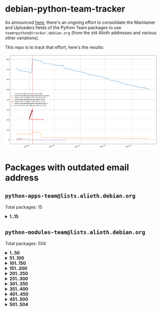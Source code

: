 # debian-python-team-tracker



As announced [here](https://lists.debian.org/debian-python/2021/08/msg00006.html), there's an ongoing effort to consolidate the Maintainer and Uploaders fields of the Python Team packages to use `team+python@tracker.debian.org` (from the old Alioth addresses and various other variations).



This repo is to track that effort, here's the results:



![Python team emails](images/python_team_emails.svg)


# Packages with outdated email address

## `python-apps-team@lists.alioth.debian.org`
Total packages: 15
<details>
<summary><b>1..15</b></summary>


| # | Package | Version |
| --- | --- | --- |
| 1 | [ctop](https://tracker.debian.org/ctop) | 1.0.0-2.1 |
| 2 | [db2twitter](https://tracker.debian.org/db2twitter) | 0.6-1.1 |
| 3 | [dodgy](https://tracker.debian.org/dodgy) | 0.1.9-3 |
| 4 | [etm](https://tracker.debian.org/etm) | 3.2.30-1.1 |
| 5 | [firmware-microbit-micropython](https://tracker.debian.org/firmware-microbit-micropython) | 1.0.1-2 |
| 6 | [freealchemist](https://tracker.debian.org/freealchemist) | 0.5-1.1 |
| 7 | [kanboard-cli](https://tracker.debian.org/kanboard-cli) | 0.0.2-1.1 |
| 8 | [lightyears](https://tracker.debian.org/lightyears) | 1.4-2 |
| 9 | [pipenv](https://tracker.debian.org/pipenv) | 11.9.0-1.1 |
| 10 | [prospector](https://tracker.debian.org/prospector) | 1.1.7-2 |
| 11 | [pybik](https://tracker.debian.org/pybik) | 3.0-3.1 |
| 12 | [retweet](https://tracker.debian.org/retweet) | 0.10-1.1 |
| 13 | [sen](https://tracker.debian.org/sen) | 0.6.1-0.1 |
| 14 | [sinntp](https://tracker.debian.org/sinntp) | 1.6-1.2 |
| 15 | [smem](https://tracker.debian.org/smem) | 1.5-1.1 |
</details>

## `python-modules-team@lists.alioth.debian.org`
Total packages: 504
<details>
<summary><b>1..50</b></summary>


| # | Package | Version |
| --- | --- | --- |
| 1 | [anorack](https://tracker.debian.org/anorack) | 0.2.7-1 |
| 2 | [anosql](https://tracker.debian.org/anosql) | 1.0.1-1 |
| 3 | [asn1crypto](https://tracker.debian.org/asn1crypto) | 1.4.0-1 |
| 4 | [astral](https://tracker.debian.org/astral) | 1.6.1-2 |
| 5 | [authres](https://tracker.debian.org/authres) | 1.2.0-2 |
| 6 | [automat](https://tracker.debian.org/automat) | 20.2.0-1 |
| 7 | [azure-cosmos-table-python](https://tracker.debian.org/azure-cosmos-table-python) | 1.0.5+git20191025-5 |
| 8 | [bdist-nsi](https://tracker.debian.org/bdist-nsi) | 0.1.5-2 |
| 9 | [bernhard](https://tracker.debian.org/bernhard) | 0.2.6-2 |
| 10 | [betamax](https://tracker.debian.org/betamax) | 0.8.1-2 |
| 11 | [bibtexparser](https://tracker.debian.org/bibtexparser) | 1.1.0+ds-3 |
| 12 | [binaryornot](https://tracker.debian.org/binaryornot) | 0.4.4+dfsg-4 |
| 13 | [bitstruct](https://tracker.debian.org/bitstruct) | 8.9.0-1 |
| 14 | [case](https://tracker.debian.org/case) | 1.5.3+dfsg-3 |
| 15 | [cerealizer](https://tracker.debian.org/cerealizer) | 0.8.1-3 |
| 16 | [chardet](https://tracker.debian.org/chardet) | 4.0.0-1 |
| 17 | [chargebee-python](https://tracker.debian.org/chargebee-python) | 1.6.6-1 |
| 18 | [codicefiscale](https://tracker.debian.org/codicefiscale) | 0.9+ds0-2 |
| 19 | [colorclass](https://tracker.debian.org/colorclass) | 2.2.0-2.2 |
| 20 | [colorspacious](https://tracker.debian.org/colorspacious) | 1.1.2-2 |
| 21 | [commonmark](https://tracker.debian.org/commonmark) | 0.9.1-3 |
| 22 | [constantly](https://tracker.debian.org/constantly) | 15.1.0-2 |
| 23 | [contextlib2](https://tracker.debian.org/contextlib2) | 0.6.0.post1-1 |
| 24 | [cookiecutter](https://tracker.debian.org/cookiecutter) | 1.7.3-1 |
| 25 | [coreapi](https://tracker.debian.org/coreapi) | 2.3.3-4 |
| 26 | [coreschema](https://tracker.debian.org/coreschema) | 0.0.4-3 |
| 27 | [cov-core](https://tracker.debian.org/cov-core) | 1.15.0-3 |
| 28 | [cppy](https://tracker.debian.org/cppy) | 1.1.0-2 |
| 29 | [cram](https://tracker.debian.org/cram) | 0.7-4 |
| 30 | [cssutils](https://tracker.debian.org/cssutils) | 1.0.2-3 |
| 31 | [d2to1](https://tracker.debian.org/d2to1) | 0.2.12-2 |
| 32 | [deap](https://tracker.debian.org/deap) | 1.3.1-2 |
| 33 | [debiancontributors](https://tracker.debian.org/debiancontributors) | 0.7.8-2 |
| 34 | [devpi-common](https://tracker.debian.org/devpi-common) | 3.2.2-1.1 |
| 35 | [django-ajax-selects](https://tracker.debian.org/django-ajax-selects) | 1.7.0-3 |
| 36 | [django-bitfield](https://tracker.debian.org/django-bitfield) | 1.9.6-2 |
| 37 | [django-dirtyfields](https://tracker.debian.org/django-dirtyfields) | 1.3.1-2 |
| 38 | [django-environ](https://tracker.debian.org/django-environ) | 0.4.4-2 |
| 39 | [django-filter](https://tracker.debian.org/django-filter) | 2.4.0-1 |
| 40 | [django-hvad](https://tracker.debian.org/django-hvad) | 1.8.0-1.1 |
| 41 | [django-js-reverse](https://tracker.debian.org/django-js-reverse) | 0.7.3-1.1 |
| 42 | [django-macaddress](https://tracker.debian.org/django-macaddress) | 1.5.0-2 |
| 43 | [django-memoize](https://tracker.debian.org/django-memoize) | 2.2.0+dfsg-1 |
| 44 | [django-nose](https://tracker.debian.org/django-nose) | 1.4.6-2.1 |
| 45 | [django-notification](https://tracker.debian.org/django-notification) | 1.2.0-3 |
| 46 | [django-pagination](https://tracker.debian.org/django-pagination) | 1.0.7-4 |
| 47 | [django-paintstore](https://tracker.debian.org/django-paintstore) | 0.2-4 |
| 48 | [django-picklefield](https://tracker.debian.org/django-picklefield) | 3.0.1-1 |
| 49 | [django-pipeline](https://tracker.debian.org/django-pipeline) | 1.6.14-3 |
| 50 | [django-recurrence](https://tracker.debian.org/django-recurrence) | 1.10.3-1 |
</details>
<details>
<summary><b>51..100</b></summary>

| # | Package | Version |
| --- | --- | --- |
| 51 | [django-simple-redis-admin](https://tracker.debian.org/django-simple-redis-admin) | 1.4.0-2 |
| 52 | [django-stronghold](https://tracker.debian.org/django-stronghold) | 0.3.0+debian-2 |
| 53 | [django-webpack-loader](https://tracker.debian.org/django-webpack-loader) | 0.6.0-2 |
| 54 | [django-wkhtmltopdf](https://tracker.debian.org/django-wkhtmltopdf) | 3.3.0-1 |
| 55 | [django-xmlrpc](https://tracker.debian.org/django-xmlrpc) | 0.1.8-2 |
| 56 | [djangorestframework-api-key](https://tracker.debian.org/djangorestframework-api-key) | 2.0.0-2 |
| 57 | [dkimpy](https://tracker.debian.org/dkimpy) | 1.0.5-1 |
| 58 | [dnsdiag](https://tracker.debian.org/dnsdiag) | 2.0.2-1 |
| 59 | [dockerpty](https://tracker.debian.org/dockerpty) | 0.4.1-2 |
| 60 | [dominate](https://tracker.debian.org/dominate) | 2.3.1-2 |
| 61 | [drf-generators](https://tracker.debian.org/drf-generators) | 0.5.0-1 |
| 62 | [elasticsearch-curator](https://tracker.debian.org/elasticsearch-curator) | 5.8.1-1 |
| 63 | [enum34](https://tracker.debian.org/enum34) | 1.1.6-4 |
| 64 | [enzyme](https://tracker.debian.org/enzyme) | 0.4.1-2 |
| 65 | [exam](https://tracker.debian.org/exam) | 0.10.5-3 |
| 66 | [factory-boy](https://tracker.debian.org/factory-boy) | 2.11.1-3 |
| 67 | [faker](https://tracker.debian.org/faker) | 0.9.3-0.1 |
| 68 | [fakesleep](https://tracker.debian.org/fakesleep) | 0.1-2 |
| 69 | [fastchunking](https://tracker.debian.org/fastchunking) | 0.0.3-2 |
| 70 | [feedgenerator](https://tracker.debian.org/feedgenerator) | 1.9-2 |
| 71 | [flake8-polyfill](https://tracker.debian.org/flake8-polyfill) | 1.0.2-2 |
| 72 | [flask-api](https://tracker.debian.org/flask-api) | 1.1+dfsg-1.1 |
| 73 | [flask-babelex](https://tracker.debian.org/flask-babelex) | 0.9.4-1 |
| 74 | [flask-bcrypt](https://tracker.debian.org/flask-bcrypt) | 0.7.1-2 |
| 75 | [flask-compress](https://tracker.debian.org/flask-compress) | 1.4.0-3 |
| 76 | [flask-gravatar](https://tracker.debian.org/flask-gravatar) | 0.4.2-2 |
| 77 | [flask-htmlmin](https://tracker.debian.org/flask-htmlmin) | 1.3.2-2 |
| 78 | [flask-ldapconn](https://tracker.debian.org/flask-ldapconn) | 0.7.2-1.1 |
| 79 | [flask-limiter](https://tracker.debian.org/flask-limiter) | 1.0.1-2 |
| 80 | [flask-mail](https://tracker.debian.org/flask-mail) | 0.9.1+dfsg1-1.1 |
| 81 | [flask-mongoengine](https://tracker.debian.org/flask-mongoengine) | 0.9.3-4 |
| 82 | [flask-multistatic](https://tracker.debian.org/flask-multistatic) | 1.0-2 |
| 83 | [flask-script](https://tracker.debian.org/flask-script) | 2.0.6-2 |
| 84 | [flask-silk](https://tracker.debian.org/flask-silk) | 0.2-18 |
| 85 | [flask-wtf](https://tracker.debian.org/flask-wtf) | 0.14.3-1 |
| 86 | [flufl.bounce](https://tracker.debian.org/flufl.bounce) | 3.0.1-1 |
| 87 | [flufl.enum](https://tracker.debian.org/flufl.enum) | 4.1.1-3 |
| 88 | [flufl.i18n](https://tracker.debian.org/flufl.i18n) | 3.0.1-1 |
| 89 | [flufl.lock](https://tracker.debian.org/flufl.lock) | 5.0.1-1 |
| 90 | [flufl.password](https://tracker.debian.org/flufl.password) | 1.3-3 |
| 91 | [flufl.testing](https://tracker.debian.org/flufl.testing) | 0.7-2 |
| 92 | [gerritlib](https://tracker.debian.org/gerritlib) | 0.8.0-2 |
| 93 | [gmplot](https://tracker.debian.org/gmplot) | 1.2.0-2 |
| 94 | [gtextfsm](https://tracker.debian.org/gtextfsm) | 1.1.0-2 |
| 95 | [gtts](https://tracker.debian.org/gtts) | 2.0.3-1 |
| 96 | [gtts-token](https://tracker.debian.org/gtts-token) | 1.1.3-1 |
| 97 | [guzzle-sphinx-theme](https://tracker.debian.org/guzzle-sphinx-theme) | 0.7.11-5 |
| 98 | [hachoir](https://tracker.debian.org/hachoir) | 3.1.0+dfsg-3 |
| 99 | [haproxy-log-analysis](https://tracker.debian.org/haproxy-log-analysis) | 2.0~b0-2 |
| 100 | [heapdict](https://tracker.debian.org/heapdict) | 1.0.1-1 |
</details>
<details>
<summary><b>101..150</b></summary>

| # | Package | Version |
| --- | --- | --- |
| 101 | [hiro](https://tracker.debian.org/hiro) | 0.5-2 |
| 102 | [hypothesis-auto](https://tracker.debian.org/hypothesis-auto) | 1.1.4-2 |
| 103 | [importmagic](https://tracker.debian.org/importmagic) | 0.1.7-2 |
| 104 | [inflection](https://tracker.debian.org/inflection) | 0.3.1-2 |
| 105 | [json-tricks](https://tracker.debian.org/json-tricks) | 3.11.0-2 |
| 106 | [jsonhyperschema-codec](https://tracker.debian.org/jsonhyperschema-codec) | 1.0.3-2 |
| 107 | [junos-eznc](https://tracker.debian.org/junos-eznc) | 2.1.7-3 |
| 108 | [jupyter-sphinx-theme](https://tracker.debian.org/jupyter-sphinx-theme) | 0.0.6+ds1-10 |
| 109 | [kitchen](https://tracker.debian.org/kitchen) | 1.2.6-2 |
| 110 | [kivy](https://tracker.debian.org/kivy) | 1.11.0-2 |
| 111 | [lazr.delegates](https://tracker.debian.org/lazr.delegates) | 2.0.3-2 |
| 112 | [lazr.smtptest](https://tracker.debian.org/lazr.smtptest) | 2.0.3-2 |
| 113 | [lexicon](https://tracker.debian.org/lexicon) | 3.3.17-1 |
| 114 | [libthumbor](https://tracker.debian.org/libthumbor) | 1.3.3-2 |
| 115 | [logilab-constraint](https://tracker.debian.org/logilab-constraint) | 0.6.0-2 |
| 116 | [mako](https://tracker.debian.org/mako) | 1.1.3+ds1-2 |
| 117 | [manuel](https://tracker.debian.org/manuel) | 1.10.1-2 |
| 118 | [mercurial-extension-utils](https://tracker.debian.org/mercurial-extension-utils) | 1.5.1-3 |
| 119 | [mercurial-keyring](https://tracker.debian.org/mercurial-keyring) | 1.3.1-3 |
| 120 | [milksnake](https://tracker.debian.org/milksnake) | 0.1.5-1 |
| 121 | [mimerender](https://tracker.debian.org/mimerender) | 0.6.0-2 |
| 122 | [mmllib](https://tracker.debian.org/mmllib) | 0.3.0.post1-2 |
| 123 | [mockldap](https://tracker.debian.org/mockldap) | 0.3.0-4 |
| 124 | [modernize](https://tracker.debian.org/modernize) | 0.7-2 |
| 125 | [moksha.common](https://tracker.debian.org/moksha.common) | 1.2.5-4 |
| 126 | [mrtparse](https://tracker.debian.org/mrtparse) | 1.6-2 |
| 127 | [musicbrainzngs](https://tracker.debian.org/musicbrainzngs) | 0.7.1-2 |
| 128 | [mutagen](https://tracker.debian.org/mutagen) | 1.45.1-2 |
| 129 | [mwic](https://tracker.debian.org/mwic) | 0.7.8-1 |
| 130 | [mysql-connector-python](https://tracker.debian.org/mysql-connector-python) | 8.0.15-2 |
| 131 | [nb2plots](https://tracker.debian.org/nb2plots) | 0.6-2 |
| 132 | [netmiko](https://tracker.debian.org/netmiko) | 2.4.2-1 |
| 133 | [networkx](https://tracker.debian.org/networkx) | 2.5+ds-2 |
| 134 | [nose2](https://tracker.debian.org/nose2) | 0.9.2-1 |
| 135 | [nose2-cov](https://tracker.debian.org/nose2-cov) | 1.0a4-3 |
| 136 | [ntplib](https://tracker.debian.org/ntplib) | 0.3.3-2 |
| 137 | [numpy-stl](https://tracker.debian.org/numpy-stl) | 2.9.0-1 |
| 138 | [numpydoc](https://tracker.debian.org/numpydoc) | 1.1.0-3 |
| 139 | [obsub](https://tracker.debian.org/obsub) | 0.2-4 |
| 140 | [okasha](https://tracker.debian.org/okasha) | 0.2.4-4 |
| 141 | [overpass](https://tracker.debian.org/overpass) | 0.7-1 |
| 142 | [pastescript](https://tracker.debian.org/pastescript) | 2.0.2-4 |
| 143 | [pep8](https://tracker.debian.org/pep8) | 1.7.1-9 |
| 144 | [pep8-naming](https://tracker.debian.org/pep8-naming) | 0.10.0-1 |
| 145 | [pg8000](https://tracker.debian.org/pg8000) | 1.10.6-2 |
| 146 | [pidcat](https://tracker.debian.org/pidcat) | 2.1.0-4 |
| 147 | [pilkit](https://tracker.debian.org/pilkit) | 2.0-3 |
| 148 | [plastex](https://tracker.debian.org/plastex) | 2.1-2 |
| 149 | [portio](https://tracker.debian.org/portio) | 0.5-4 |
| 150 | [power](https://tracker.debian.org/power) | 1.4+dfsg-4 |
</details>
<details>
<summary><b>151..200</b></summary>

| # | Package | Version |
| --- | --- | --- |
| 151 | [pprintpp](https://tracker.debian.org/pprintpp) | 0.4.0-2 |
| 152 | [preggy](https://tracker.debian.org/preggy) | 1.4.4-1 |
| 153 | [ptable](https://tracker.debian.org/ptable) | 0.9.2-2 |
| 154 | [py-radix](https://tracker.debian.org/py-radix) | 0.10.0-3 |
| 155 | [py3dns](https://tracker.debian.org/py3dns) | 3.2.1-1 |
| 156 | [pyasn1](https://tracker.debian.org/pyasn1) | 0.4.8-1 |
| 157 | [pybindgen](https://tracker.debian.org/pybindgen) | 0.20.0+dfsg1-2 |
| 158 | [pycallgraph](https://tracker.debian.org/pycallgraph) | 1.1.3-1.2 |
| 159 | [pyclamd](https://tracker.debian.org/pyclamd) | 0.4.0-2 |
| 160 | [pycodestyle](https://tracker.debian.org/pycodestyle) | 2.6.0-1 |
| 161 | [pycxx](https://tracker.debian.org/pycxx) | 7.1.4-0.2 |
| 162 | [pydbus](https://tracker.debian.org/pydbus) | 0.6.0-4 |
| 163 | [pydenticon](https://tracker.debian.org/pydenticon) | 0.3.1-2 |
| 164 | [pydispatcher](https://tracker.debian.org/pydispatcher) | 2.0.5-2 |
| 165 | [pydle](https://tracker.debian.org/pydle) | 0.9.4-2 |
| 166 | [pyeapi](https://tracker.debian.org/pyeapi) | 0.8.1-2 |
| 167 | [pyee](https://tracker.debian.org/pyee) | 7.0.2-1 |
| 168 | [pyenchant](https://tracker.debian.org/pyenchant) | 3.2.0-1 |
| 169 | [pyfg](https://tracker.debian.org/pyfg) | 0.50-2 |
| 170 | [pyfiglet](https://tracker.debian.org/pyfiglet) | 0.8.0+dfsg-1 |
| 171 | [pyfribidi](https://tracker.debian.org/pyfribidi) | 0.12.0+repack-7 |
| 172 | [pygeoif](https://tracker.debian.org/pygeoif) | 0.7-2 |
| 173 | [pygtail](https://tracker.debian.org/pygtail) | 0.6.1-2 |
| 174 | [pygtkspellcheck](https://tracker.debian.org/pygtkspellcheck) | 4.0.5-2 |
| 175 | [pyinotify](https://tracker.debian.org/pyinotify) | 0.9.6-1.3 |
| 176 | [pyiosxr](https://tracker.debian.org/pyiosxr) | 0.52-1.1 |
| 177 | [pyjavaproperties](https://tracker.debian.org/pyjavaproperties) | 0.7-2 |
| 178 | [pyjokes](https://tracker.debian.org/pyjokes) | 0.5.0-3 |
| 179 | [pykcs11](https://tracker.debian.org/pykcs11) | 1.5.10-1 |
| 180 | [pylama](https://tracker.debian.org/pylama) | 7.4.3-3 |
| 181 | [pylibmc](https://tracker.debian.org/pylibmc) | 1.5.2-3 |
| 182 | [pylint-celery](https://tracker.debian.org/pylint-celery) | 0.3-5 |
| 183 | [pylint-common](https://tracker.debian.org/pylint-common) | 0.2.5-4 |
| 184 | [pylint-django](https://tracker.debian.org/pylint-django) | 2.0.13-1 |
| 185 | [pylint-flask](https://tracker.debian.org/pylint-flask) | 0.5-4 |
| 186 | [pylint-plugin-utils](https://tracker.debian.org/pylint-plugin-utils) | 0.6-1 |
| 187 | [pymacs](https://tracker.debian.org/pymacs) | 0.25-3 |
| 188 | [pymodbus](https://tracker.debian.org/pymodbus) | 2.1.0+dfsg-2 |
| 189 | [pynag](https://tracker.debian.org/pynag) | 1.1.2+dfsg-2 |
| 190 | [pynliner](https://tracker.debian.org/pynliner) | 0.8.0-2 |
| 191 | [pyopengl](https://tracker.debian.org/pyopengl) | 3.1.5+dfsg-1 |
| 192 | [pyparsing](https://tracker.debian.org/pyparsing) | 2.4.7-1 |
| 193 | [pyprind](https://tracker.debian.org/pyprind) | 2.11.2-2 |
| 194 | [pyquery](https://tracker.debian.org/pyquery) | 1.2.9-4 |
| 195 | [pyrad](https://tracker.debian.org/pyrad) | 2.1-2 |
| 196 | [pyrsistent](https://tracker.debian.org/pyrsistent) | 0.15.5-1 |
| 197 | [pysimplesoap](https://tracker.debian.org/pysimplesoap) | 1.16.2-3 |
| 198 | [pysmi](https://tracker.debian.org/pysmi) | 0.3.2-2 |
| 199 | [pysodium](https://tracker.debian.org/pysodium) | 0.7.0-2 |
| 200 | [pyspf](https://tracker.debian.org/pyspf) | 2.0.14-2 |
</details>
<details>
<summary><b>201..250</b></summary>

| # | Package | Version |
| --- | --- | --- |
| 201 | [pysrt](https://tracker.debian.org/pysrt) | 1.0.1-2 |
| 202 | [pyssim](https://tracker.debian.org/pyssim) | 0.2-2 |
| 203 | [pytaglib](https://tracker.debian.org/pytaglib) | 0.3.6+dfsg-2 |
| 204 | [pytds](https://tracker.debian.org/pytds) | 1.10.0-1 |
| 205 | [pytest-bdd](https://tracker.debian.org/pytest-bdd) | 3.2.1-1 |
| 206 | [pytest-cookies](https://tracker.debian.org/pytest-cookies) | 0.4.0-1 |
| 207 | [pytest-django](https://tracker.debian.org/pytest-django) | 3.5.1-1 |
| 208 | [pytest-expect](https://tracker.debian.org/pytest-expect) | 1.1.0-2 |
| 209 | [pytest-httpbin](https://tracker.debian.org/pytest-httpbin) | 1.0.0-2 |
| 210 | [pytest-instafail](https://tracker.debian.org/pytest-instafail) | 0.4.2-1 |
| 211 | [pytest-runner](https://tracker.debian.org/pytest-runner) | 2.11.1-1.2 |
| 212 | [pytest-sugar](https://tracker.debian.org/pytest-sugar) | 0.9.4-1 |
| 213 | [pytest-tornado](https://tracker.debian.org/pytest-tornado) | 0.8.1-1 |
| 214 | [pytest-vcr](https://tracker.debian.org/pytest-vcr) | 1.0.2-2 |
| 215 | [python-activipy](https://tracker.debian.org/python-activipy) | 0.1-7 |
| 216 | [python-adal](https://tracker.debian.org/python-adal) | 1.2.2-1 |
| 217 | [python-aiohttp-session](https://tracker.debian.org/python-aiohttp-session) | 2.9.0-2 |
| 218 | [python-aioinflux](https://tracker.debian.org/python-aioinflux) | 0.9.0-2 |
| 219 | [python-aiomeasures](https://tracker.debian.org/python-aiomeasures) | 0.5.14-3 |
| 220 | [python-amqplib](https://tracker.debian.org/python-amqplib) | 1.0.2-2 |
| 221 | [python-apptools](https://tracker.debian.org/python-apptools) | 4.5.0-1.1 |
| 222 | [python-aptly](https://tracker.debian.org/python-aptly) | 0.12.10-2 |
| 223 | [python-args](https://tracker.debian.org/python-args) | 0.1.0-3 |
| 224 | [python-arpy](https://tracker.debian.org/python-arpy) | 1.1.1-4 |
| 225 | [python-astor](https://tracker.debian.org/python-astor) | 0.8.1-1 |
| 226 | [python-base58](https://tracker.debian.org/python-base58) | 1.0.3-1.1 |
| 227 | [python-bcdoc](https://tracker.debian.org/python-bcdoc) | 0.16.0-2 |
| 228 | [python-bitbucket-api](https://tracker.debian.org/python-bitbucket-api) | 0.5.0-3 |
| 229 | [python-box](https://tracker.debian.org/python-box) | 3.4.6-2 |
| 230 | [python-btrees](https://tracker.debian.org/python-btrees) | 4.3.1-2 |
| 231 | [python-cerberus](https://tracker.debian.org/python-cerberus) | 1.3.2-1 |
| 232 | [python-click-log](https://tracker.debian.org/python-click-log) | 0.2.1-2 |
| 233 | [python-clint](https://tracker.debian.org/python-clint) | 0.5.1-3 |
| 234 | [python-cluster](https://tracker.debian.org/python-cluster) | 1.3.3-3 |
| 235 | [python-cmarkgfm](https://tracker.debian.org/python-cmarkgfm) | 0.4.2-1 |
| 236 | [python-coloredlogs](https://tracker.debian.org/python-coloredlogs) | 7.3-2 |
| 237 | [python-colour](https://tracker.debian.org/python-colour) | 0.1.5-2 |
| 238 | [python-consul](https://tracker.debian.org/python-consul) | 0.7.1-1.1 |
| 239 | [python-cookies](https://tracker.debian.org/python-cookies) | 2.2.1-3 |
| 240 | [python-cpuinfo](https://tracker.debian.org/python-cpuinfo) | 5.0.0-2 |
| 241 | [python-crcmod](https://tracker.debian.org/python-crcmod) | 1.7+dfsg-2 |
| 242 | [python-cs](https://tracker.debian.org/python-cs) | 2.7.1-1 |
| 243 | [python-dbfread](https://tracker.debian.org/python-dbfread) | 2.0.7-3 |
| 244 | [python-decorator](https://tracker.debian.org/python-decorator) | 4.4.2-2 |
| 245 | [python-demjson](https://tracker.debian.org/python-demjson) | 2.2.4-5 |
| 246 | [python-diaspy](https://tracker.debian.org/python-diaspy) | 0.6.0-2 |
| 247 | [python-dictobj](https://tracker.debian.org/python-dictobj) | 0.4-4 |
| 248 | [python-distutils-extra](https://tracker.debian.org/python-distutils-extra) | 2.45 |
| 249 | [python-django-casclient](https://tracker.debian.org/python-django-casclient) | 1.5.3-1 |
| 250 | [python-django-etcd-settings](https://tracker.debian.org/python-django-etcd-settings) | 0.1.13+dfsg-3 |
</details>
<details>
<summary><b>251..300</b></summary>

| # | Package | Version |
| --- | --- | --- |
| 251 | [python-django-gravatar2](https://tracker.debian.org/python-django-gravatar2) | 1.4.4-2 |
| 252 | [python-django-jsonfield](https://tracker.debian.org/python-django-jsonfield) | 1.4.0-2 |
| 253 | [python-django-push-notifications](https://tracker.debian.org/python-django-push-notifications) | 1.4.1-1 |
| 254 | [python-django-simple-history](https://tracker.debian.org/python-django-simple-history) | 2.7.0-1.1 |
| 255 | [python-doubleratchet](https://tracker.debian.org/python-doubleratchet) | 0.6.0-2 |
| 256 | [python-dpkt](https://tracker.debian.org/python-dpkt) | 1.9.2-2 |
| 257 | [python-easywebdav](https://tracker.debian.org/python-easywebdav) | 1.2.0-8 |
| 258 | [python-envisage](https://tracker.debian.org/python-envisage) | 4.9.0-2.1 |
| 259 | [python-envparse](https://tracker.debian.org/python-envparse) | 0.2.0-2 |
| 260 | [python-envs](https://tracker.debian.org/python-envs) | 1.2.6-1.1 |
| 261 | [python-epc](https://tracker.debian.org/python-epc) | 0.0.5-3 |
| 262 | [python-etcd](https://tracker.debian.org/python-etcd) | 0.4.5-2 |
| 263 | [python-ethtool](https://tracker.debian.org/python-ethtool) | 0.14-3 |
| 264 | [python-ewmh](https://tracker.debian.org/python-ewmh) | 0.1.6-2 |
| 265 | [python-exotel](https://tracker.debian.org/python-exotel) | 0.1.5-2 |
| 266 | [python-feather-format](https://tracker.debian.org/python-feather-format) | 0.3.1+dfsg1-4 |
| 267 | [python-flaky](https://tracker.debian.org/python-flaky) | 3.7.0-1 |
| 268 | [python-flask-seeder](https://tracker.debian.org/python-flask-seeder) | 0.1~a2-2 |
| 269 | [python-genty](https://tracker.debian.org/python-genty) | 1.3.2-1 |
| 270 | [python-geoip2](https://tracker.debian.org/python-geoip2) | 2.9.0+dfsg1-2 |
| 271 | [python-gflags](https://tracker.debian.org/python-gflags) | 1.5.1-7 |
| 272 | [python-glob2](https://tracker.debian.org/python-glob2) | 0.5-3 |
| 273 | [python-hashids](https://tracker.debian.org/python-hashids) | 1.3.1-1 |
| 274 | [python-hidapi](https://tracker.debian.org/python-hidapi) | 0.9.0.post3-2 |
| 275 | [python-hiredis](https://tracker.debian.org/python-hiredis) | 1.0.1-1 |
| 276 | [python-hpilo](https://tracker.debian.org/python-hpilo) | 4.3-3 |
| 277 | [python-html2text](https://tracker.debian.org/python-html2text) | 2020.1.16-1 |
| 278 | [python-http-parser](https://tracker.debian.org/python-http-parser) | 0.9.0-1 |
| 279 | [python-httptools](https://tracker.debian.org/python-httptools) | 0.1.1-1 |
| 280 | [python-icalendar](https://tracker.debian.org/python-icalendar) | 4.0.3-4 |
| 281 | [python-iniparse](https://tracker.debian.org/python-iniparse) | 0.4-3 |
| 282 | [python-ipaddress](https://tracker.debian.org/python-ipaddress) | 1.0.23-1 |
| 283 | [python-ipfix](https://tracker.debian.org/python-ipfix) | 0.9.7-2 |
| 284 | [python-irodsclient](https://tracker.debian.org/python-irodsclient) | 0.8.1-2 |
| 285 | [python-isc-dhcp-leases](https://tracker.debian.org/python-isc-dhcp-leases) | 0.9.1-2 |
| 286 | [python-iso3166](https://tracker.debian.org/python-iso3166) | 0.8.git20170319-2 |
| 287 | [python-isoweek](https://tracker.debian.org/python-isoweek) | 1.3.3-3 |
| 288 | [python-jmespath](https://tracker.debian.org/python-jmespath) | 0.10.0-1 |
| 289 | [python-jsonrpc](https://tracker.debian.org/python-jsonrpc) | 1.13.0-1 |
| 290 | [python-junit-xml](https://tracker.debian.org/python-junit-xml) | 1.9-1 |
| 291 | [python-kanboard](https://tracker.debian.org/python-kanboard) | 1.0.1-1.1 |
| 292 | [python-langdetect](https://tracker.debian.org/python-langdetect) | 1.0.7-4 |
| 293 | [python-ldap](https://tracker.debian.org/python-ldap) | 3.2.0-4 |
| 294 | [python-ldapdomaindump](https://tracker.debian.org/python-ldapdomaindump) | 0.9.3-1 |
| 295 | [python-libguess](https://tracker.debian.org/python-libguess) | 1.1-4 |
| 296 | [python-logfury](https://tracker.debian.org/python-logfury) | 0.1.2-4 |
| 297 | [python-mailer](https://tracker.debian.org/python-mailer) | 0.8.1-4 |
| 298 | [python-mastodon](https://tracker.debian.org/python-mastodon) | 1.5.1-1 |
| 299 | [python-mccabe](https://tracker.debian.org/python-mccabe) | 0.6.1-3 |
| 300 | [python-measurement](https://tracker.debian.org/python-measurement) | 2.0.1-2 |
</details>
<details>
<summary><b>301..350</b></summary>

| # | Package | Version |
| --- | --- | --- |
| 301 | [python-meld3](https://tracker.debian.org/python-meld3) | 1.0.2-3 |
| 302 | [python-mnemonic](https://tracker.debian.org/python-mnemonic) | 0.19-1 |
| 303 | [python-model-mommy](https://tracker.debian.org/python-model-mommy) | 1.6.0-2 |
| 304 | [python-morris](https://tracker.debian.org/python-morris) | 1.2-2 |
| 305 | [python-mpegdash](https://tracker.debian.org/python-mpegdash) | 0.2.0-1 |
| 306 | [python-multidict](https://tracker.debian.org/python-multidict) | 5.1.0-1 |
| 307 | [python-munch](https://tracker.debian.org/python-munch) | 2.3.2-2 |
| 308 | [python-murmurhash](https://tracker.debian.org/python-murmurhash) | 1.0.2-1 |
| 309 | [python-nine](https://tracker.debian.org/python-nine) | 1.1.0-1 |
| 310 | [python-noise](https://tracker.debian.org/python-noise) | 1.2.3-3 |
| 311 | [python-notify2](https://tracker.debian.org/python-notify2) | 0.3-4 |
| 312 | [python-ntlm-auth](https://tracker.debian.org/python-ntlm-auth) | 1.4.0-1 |
| 313 | [python-oauth](https://tracker.debian.org/python-oauth) | 1.0.1-6 |
| 314 | [python-offtrac](https://tracker.debian.org/python-offtrac) | 0.1.0-2.1 |
| 315 | [python-opcua](https://tracker.debian.org/python-opcua) | 0.98.11-1 |
| 316 | [python-openid-cla](https://tracker.debian.org/python-openid-cla) | 1.2-2 |
| 317 | [python-openid-teams](https://tracker.debian.org/python-openid-teams) | 1.2-2 |
| 318 | [python-openidc-client](https://tracker.debian.org/python-openidc-client) | 0.6.0-1.1 |
| 319 | [python-opentimestamps](https://tracker.debian.org/python-opentimestamps) | 0.4.1-1 |
| 320 | [python-padme](https://tracker.debian.org/python-padme) | 1.1.1-3 |
| 321 | [python-pampy](https://tracker.debian.org/python-pampy) | 1.8.4-2 |
| 322 | [python-path-and-address](https://tracker.debian.org/python-path-and-address) | 2.0.1-2 |
| 323 | [python-pathtools](https://tracker.debian.org/python-pathtools) | 0.1.2-4 |
| 324 | [python-paypal](https://tracker.debian.org/python-paypal) | 1.2.5-3 |
| 325 | [python-peakutils](https://tracker.debian.org/python-peakutils) | 1.3.3+ds-2 |
| 326 | [python-pem](https://tracker.debian.org/python-pem) | 19.1.0-1 |
| 327 | [python-persistent](https://tracker.debian.org/python-persistent) | 4.6.4-0.2 |
| 328 | [python-pex](https://tracker.debian.org/python-pex) | 1.1.14-3.1 |
| 329 | [python-pgpdump](https://tracker.debian.org/python-pgpdump) | 1.5-2 |
| 330 | [python-pgspecial](https://tracker.debian.org/python-pgspecial) | 1.11.10+dfsg1-1 |
| 331 | [python-phonenumbers](https://tracker.debian.org/python-phonenumbers) | 8.12.1-1 |
| 332 | [python-picklable-itertools](https://tracker.debian.org/python-picklable-itertools) | 0.1.1-3 |
| 333 | [python-plaster](https://tracker.debian.org/python-plaster) | 1.0-2 |
| 334 | [python-plaster-pastedeploy](https://tracker.debian.org/python-plaster-pastedeploy) | 0.5-3 |
| 335 | [python-prctl](https://tracker.debian.org/python-prctl) | 1.7-2 |
| 336 | [python-preshed](https://tracker.debian.org/python-preshed) | 3.0.2-1 |
| 337 | [python-pretend](https://tracker.debian.org/python-pretend) | 1.0.9-1 |
| 338 | [python-prettylog](https://tracker.debian.org/python-prettylog) | 0.1.0-2 |
| 339 | [python-priority](https://tracker.debian.org/python-priority) | 1.3.0-3 |
| 340 | [python-progressbar](https://tracker.debian.org/python-progressbar) | 2.5-2 |
| 341 | [python-pskc](https://tracker.debian.org/python-pskc) | 1.1-3 |
| 342 | [python-py-zipkin](https://tracker.debian.org/python-py-zipkin) | 0.15.0-1.1 |
| 343 | [python-pyasn1-modules](https://tracker.debian.org/python-pyasn1-modules) | 0.2.1-1 |
| 344 | [python-pyface](https://tracker.debian.org/python-pyface) | 6.1.2-2 |
| 345 | [python-pyftpdlib](https://tracker.debian.org/python-pyftpdlib) | 1.5.4-2 |
| 346 | [python-pygerrit2](https://tracker.debian.org/python-pygerrit2) | 2.0.4-2 |
| 347 | [python-pypump](https://tracker.debian.org/python-pypump) | 0.7-3 |
| 348 | [python-pysnmp4-apps](https://tracker.debian.org/python-pysnmp4-apps) | 0.3.2-2.2 |
| 349 | [python-pysnmp4-mibs](https://tracker.debian.org/python-pysnmp4-mibs) | 0.1.3-3 |
| 350 | [python-pytest-benchmark](https://tracker.debian.org/python-pytest-benchmark) | 3.2.2-2 |
</details>
<details>
<summary><b>351..400</b></summary>

| # | Package | Version |
| --- | --- | --- |
| 351 | [python-pyvmomi](https://tracker.debian.org/python-pyvmomi) | 6.7.1-3 |
| 352 | [python-rarfile](https://tracker.debian.org/python-rarfile) | 3.1-1 |
| 353 | [python-ratelimiter](https://tracker.debian.org/python-ratelimiter) | 1.2.0.post0-1 |
| 354 | [python-redisearch-py](https://tracker.debian.org/python-redisearch-py) | 1.0.0-1 |
| 355 | [python-releases](https://tracker.debian.org/python-releases) | 1.6.3-1 |
| 356 | [python-repoze.lru](https://tracker.debian.org/python-repoze.lru) | 0.7-2 |
| 357 | [python-repoze.sphinx.autointerface](https://tracker.debian.org/python-repoze.sphinx.autointerface) | 0.8-0.2 |
| 358 | [python-repoze.tm2](https://tracker.debian.org/python-repoze.tm2) | 2.0-2 |
| 359 | [python-requests-ntlm](https://tracker.debian.org/python-requests-ntlm) | 1.1.0-1.1 |
| 360 | [python-requirements-detector](https://tracker.debian.org/python-requirements-detector) | 0.6-2 |
| 361 | [python-restless](https://tracker.debian.org/python-restless) | 2.1.1-2 |
| 362 | [python-rpaths](https://tracker.debian.org/python-rpaths) | 0.13-1.1 |
| 363 | [python-rply](https://tracker.debian.org/python-rply) | 0.7.7-2 |
| 364 | [python-schedutils](https://tracker.debian.org/python-schedutils) | 0.6-2.1 |
| 365 | [python-schema](https://tracker.debian.org/python-schema) | 0.6.7-3 |
| 366 | [python-schroot](https://tracker.debian.org/python-schroot) | 0.4-4 |
| 367 | [python-scp](https://tracker.debian.org/python-scp) | 0.13.0-2 |
| 368 | [python-scrapy-djangoitem](https://tracker.debian.org/python-scrapy-djangoitem) | 1.1.1-4 |
| 369 | [python-scripttest](https://tracker.debian.org/python-scripttest) | 1.3-3 |
| 370 | [python-scruffy](https://tracker.debian.org/python-scruffy) | 0.3.3-2 |
| 371 | [python-sdnotify](https://tracker.debian.org/python-sdnotify) | 0.3.1-2 |
| 372 | [python-serverfiles](https://tracker.debian.org/python-serverfiles) | 0.3.0-1 |
| 373 | [python-service-identity](https://tracker.debian.org/python-service-identity) | 18.1.0-6 |
| 374 | [python-sexpdata](https://tracker.debian.org/python-sexpdata) | 0.0.3-2 |
| 375 | [python-shade](https://tracker.debian.org/python-shade) | 1.30.0-3 |
| 376 | [python-shellescape](https://tracker.debian.org/python-shellescape) | 3.4.1-4 |
| 377 | [python-simpy](https://tracker.debian.org/python-simpy) | 2.3.1+dfsg-2 |
| 378 | [python-simpy3](https://tracker.debian.org/python-simpy3) | 3.0.11-2 |
| 379 | [python-slimmer](https://tracker.debian.org/python-slimmer) | 0.1.30-8 |
| 380 | [python-slugify](https://tracker.debian.org/python-slugify) | 4.0.0-1 |
| 381 | [python-smstrade](https://tracker.debian.org/python-smstrade) | 0.2.4-6 |
| 382 | [python-socketpool](https://tracker.debian.org/python-socketpool) | 0.5.3-5 |
| 383 | [python-sphinx-issues](https://tracker.debian.org/python-sphinx-issues) | 1.2.0-2 |
| 384 | [python-spur](https://tracker.debian.org/python-spur) | 0.3.21-1 |
| 385 | [python-srp](https://tracker.debian.org/python-srp) | 1.0.15-1 |
| 386 | [python-statsd](https://tracker.debian.org/python-statsd) | 3.3.0-2 |
| 387 | [python-stopit](https://tracker.debian.org/python-stopit) | 1.1.2-1 |
| 388 | [python-structlog](https://tracker.debian.org/python-structlog) | 20.1.0-1 |
| 389 | [python-sunlight](https://tracker.debian.org/python-sunlight) | 1.1.5-3 |
| 390 | [python-suntime](https://tracker.debian.org/python-suntime) | 1.2.5-2 |
| 391 | [python-tempita](https://tracker.debian.org/python-tempita) | 0.5.2-6 |
| 392 | [python-test-server](https://tracker.debian.org/python-test-server) | 0.0.27-2 |
| 393 | [python-testing.common.database](https://tracker.debian.org/python-testing.common.database) | 2.0.0-2 |
| 394 | [python-testing.mysqld](https://tracker.debian.org/python-testing.mysqld) | 1.4.0-4 |
| 395 | [python-testing.postgresql](https://tracker.debian.org/python-testing.postgresql) | 1.3.0-2 |
| 396 | [python-thriftpy](https://tracker.debian.org/python-thriftpy) | 0.3.9+ds1-1 |
| 397 | [python-tinycss](https://tracker.debian.org/python-tinycss) | 0.4-3 |
| 398 | [python-tktreectrl](https://tracker.debian.org/python-tktreectrl) | 2.0.2-3 |
| 399 | [python-traits](https://tracker.debian.org/python-traits) | 5.2.0-2 |
| 400 | [python-traitsui](https://tracker.debian.org/python-traitsui) | 6.1.3-3 |
</details>
<details>
<summary><b>401..450</b></summary>

| # | Package | Version |
| --- | --- | --- |
| 401 | [python-translationstring](https://tracker.debian.org/python-translationstring) | 1.4-1 |
| 402 | [python-twitter](https://tracker.debian.org/python-twitter) | 3.3-2 |
| 403 | [python-typeguard](https://tracker.debian.org/python-typeguard) | 2.2.2-1.1 |
| 404 | [python-tzlocal](https://tracker.debian.org/python-tzlocal) | 2.1-1 |
| 405 | [python-udatetime](https://tracker.debian.org/python-udatetime) | 0.0.16-4 |
| 406 | [python-unicodecsv](https://tracker.debian.org/python-unicodecsv) | 0.14.1-2 |
| 407 | [python-unidiff](https://tracker.debian.org/python-unidiff) | 0.5.5-2 |
| 408 | [python-urlobject](https://tracker.debian.org/python-urlobject) | 2.4.3-3 |
| 409 | [python-urwidtrees](https://tracker.debian.org/python-urwidtrees) | 1.0.3.dev0-1 |
| 410 | [python-utils](https://tracker.debian.org/python-utils) | 2.3.0-2 |
| 411 | [python-vagrant](https://tracker.debian.org/python-vagrant) | 0.5.15-3 |
| 412 | [python-venusian](https://tracker.debian.org/python-venusian) | 3.0.0-1 |
| 413 | [python-vobject](https://tracker.debian.org/python-vobject) | 0.9.6.1-0.2 |
| 414 | [python-webob](https://tracker.debian.org/python-webob) | 1:1.8.6-1.1 |
| 415 | [python-wget](https://tracker.debian.org/python-wget) | 3.2-3 |
| 416 | [python-wheezy.template](https://tracker.debian.org/python-wheezy.template) | 0.1.167-2 |
| 417 | [python-whoosh](https://tracker.debian.org/python-whoosh) | 2.7.4+git6-g9134ad92-5 |
| 418 | [python-wither](https://tracker.debian.org/python-wither) | 1.1-2 |
| 419 | [python-wsgilog](https://tracker.debian.org/python-wsgilog) | 0.3.1-3 |
| 420 | [python-x3dh](https://tracker.debian.org/python-x3dh) | 0.5.8-2 |
| 421 | [python-xeddsa](https://tracker.debian.org/python-xeddsa) | 0.4.6-2 |
| 422 | [python-yaswfp](https://tracker.debian.org/python-yaswfp) | 0.9.3-1.1 |
| 423 | [python-zc.customdoctests](https://tracker.debian.org/python-zc.customdoctests) | 1.0.1-2 |
| 424 | [python-zipp](https://tracker.debian.org/python-zipp) | 1.0.0-3 |
| 425 | [python-zxcvbn](https://tracker.debian.org/python-zxcvbn) | 4.4.28-2 |
| 426 | [python3-proselint](https://tracker.debian.org/python3-proselint) | 0.10.2-2 |
| 427 | [pythondialog](https://tracker.debian.org/pythondialog) | 3.5.1-1 |
| 428 | [pytoml](https://tracker.debian.org/pytoml) | 0.1.21-1 |
| 429 | [pyuca](https://tracker.debian.org/pyuca) | 1.2-2 |
| 430 | [pyutilib](https://tracker.debian.org/pyutilib) | 5.8.0-1 |
| 431 | [pywavelets](https://tracker.debian.org/pywavelets) | 1.1.1-1 |
| 432 | [pywinrm](https://tracker.debian.org/pywinrm) | 0.3.0-2 |
| 433 | [quark-sphinx-theme](https://tracker.debian.org/quark-sphinx-theme) | 0.5.1-2 |
| 434 | [readlike](https://tracker.debian.org/readlike) | 0.1.3-1.1 |
| 435 | [recommonmark](https://tracker.debian.org/recommonmark) | 0.6.0+ds-1 |
| 436 | [redis-py-cluster](https://tracker.debian.org/redis-py-cluster) | 2.0.0-1 |
| 437 | [reentry](https://tracker.debian.org/reentry) | 1.3.1-1 |
| 438 | [reparser](https://tracker.debian.org/reparser) | 1.4.3-1 |
| 439 | [requests-aws](https://tracker.debian.org/requests-aws) | 0.1.5-2 |
| 440 | [ripe-atlas-cousteau](https://tracker.debian.org/ripe-atlas-cousteau) | 1.4.2-3 |
| 441 | [ripe-atlas-sagan](https://tracker.debian.org/ripe-atlas-sagan) | 1.2.2-2 |
| 442 | [robot-detection](https://tracker.debian.org/robot-detection) | 0.4.0-2 |
| 443 | [routes](https://tracker.debian.org/routes) | 2.5.1-1 |
| 444 | [sgmllib3k](https://tracker.debian.org/sgmllib3k) | 1.0.0-3 |
| 445 | [simplegeneric](https://tracker.debian.org/simplegeneric) | 0.8.1-3 |
| 446 | [singledispatch](https://tracker.debian.org/singledispatch) | 3.4.0.3-3 |
| 447 | [sireader](https://tracker.debian.org/sireader) | 1.1.1-2 |
| 448 | [sleekxmpp](https://tracker.debian.org/sleekxmpp) | 1.3.3-6 |
| 449 | [slimit](https://tracker.debian.org/slimit) | 0.8.1-4 |
| 450 | [smartypants](https://tracker.debian.org/smartypants) | 2.0.0-2 |
</details>
<details>
<summary><b>451..500</b></summary>

| # | Package | Version |
| --- | --- | --- |
| 451 | [sortedcontainers](https://tracker.debian.org/sortedcontainers) | 2.1.0-2 |
| 452 | [speaklater](https://tracker.debian.org/speaklater) | 1.3-5 |
| 453 | [sphinx](https://tracker.debian.org/sphinx) | 1.8.5-2 |
| 454 | [sphinx](https://tracker.debian.org/sphinx) | 1.8.5-3 |
| 455 | [sphinx](https://tracker.debian.org/sphinx) | 1.8.5-4 |
| 456 | [sphinx](https://tracker.debian.org/sphinx) | 1.8.5-5 |
| 457 | [sphinx](https://tracker.debian.org/sphinx) | 2.4.3-2 |
| 458 | [sphinx](https://tracker.debian.org/sphinx) | 2.4.3-4 |
| 459 | [sphinx-autorun](https://tracker.debian.org/sphinx-autorun) | 1.1.0-3.1 |
| 460 | [sphinx-celery](https://tracker.debian.org/sphinx-celery) | 2.0.0-1 |
| 461 | [sphinx-intl](https://tracker.debian.org/sphinx-intl) | 2.0.1-2 |
| 462 | [sphinxcontrib-devhelp](https://tracker.debian.org/sphinxcontrib-devhelp) | 1.0.2-2 |
| 463 | [sphinxcontrib-doxylink](https://tracker.debian.org/sphinxcontrib-doxylink) | 1.5-1 |
| 464 | [sphinxcontrib-log-cabinet](https://tracker.debian.org/sphinxcontrib-log-cabinet) | 1.0.1-2 |
| 465 | [sphinxcontrib-qthelp](https://tracker.debian.org/sphinxcontrib-qthelp) | 1.0.3-2 |
| 466 | [sphinxcontrib-rubydomain](https://tracker.debian.org/sphinxcontrib-rubydomain) | 0.1~dev-20100804-2 |
| 467 | [sphinxcontrib-websupport](https://tracker.debian.org/sphinxcontrib-websupport) | 1.2.4-1 |
| 468 | [sphinxtesters](https://tracker.debian.org/sphinxtesters) | 0.2.3-1 |
| 469 | [sshpubkeys](https://tracker.debian.org/sshpubkeys) | 3.1.0-2.1 |
| 470 | [sshtunnel](https://tracker.debian.org/sshtunnel) | 0.1.4-2 |
| 471 | [stardicter](https://tracker.debian.org/stardicter) | 1.2-1 |
| 472 | [straight.plugin](https://tracker.debian.org/straight.plugin) | 1.4.1-3 |
| 473 | [stsci.distutils](https://tracker.debian.org/stsci.distutils) | 0.3.7-5 |
| 474 | [tagpy](https://tracker.debian.org/tagpy) | 2013.1-7 |
| 475 | [terminaltables](https://tracker.debian.org/terminaltables) | 3.1.0-3 |
| 476 | [texext](https://tracker.debian.org/texext) | 0.6.6-2 |
| 477 | [tinydb](https://tracker.debian.org/tinydb) | 3.15.2-2 |
| 478 | [translation-finder](https://tracker.debian.org/translation-finder) | 1.0-1 |
| 479 | [transmissionrpc](https://tracker.debian.org/transmissionrpc) | 0.11-4 |
| 480 | [twodict](https://tracker.debian.org/twodict) | 1.2-2 |
| 481 | [txws](https://tracker.debian.org/txws) | 0.9.1-4 |
| 482 | [txzmq](https://tracker.debian.org/txzmq) | 0.8.0-2 |
| 483 | [typogrify](https://tracker.debian.org/typogrify) | 1:2.0.7-2 |
| 484 | [u-msgpack-python](https://tracker.debian.org/u-msgpack-python) | 2.3.0-2 |
| 485 | [utidylib](https://tracker.debian.org/utidylib) | 0.5-3 |
| 486 | [vcr.py](https://tracker.debian.org/vcr.py) | 4.0.2-1 |
| 487 | [vim-autopep8](https://tracker.debian.org/vim-autopep8) | 1.2.0-2 |
| 488 | [vsts-cd-manager](https://tracker.debian.org/vsts-cd-manager) | 1.0.2-3 |
| 489 | [wchartype](https://tracker.debian.org/wchartype) | 0.1-2 |
| 490 | [wcwidth](https://tracker.debian.org/wcwidth) | 0.1.9+dfsg1-2 |
| 491 | [webpy](https://tracker.debian.org/webpy) | 1:0.61-1 |
| 492 | [whichcraft](https://tracker.debian.org/whichcraft) | 0.4.1-2 |
| 493 | [wikitrans](https://tracker.debian.org/wikitrans) | 1.3-1 |
| 494 | [willow](https://tracker.debian.org/willow) | 1.4-1 |
| 495 | [wlc](https://tracker.debian.org/wlc) | 1.2-1 |
| 496 | [wokkel](https://tracker.debian.org/wokkel) | 18.0.0-3.1 |
| 497 | [wsgiproxy2](https://tracker.debian.org/wsgiproxy2) | 0.4.5-1.1 |
| 498 | [wtf-peewee](https://tracker.debian.org/wtf-peewee) | 3.0.0+dfsg-2 |
| 499 | [wtforms](https://tracker.debian.org/wtforms) | 2.2.1-2 |
| 500 | [xhtml2pdf](https://tracker.debian.org/xhtml2pdf) | 0.2.4-1 |
</details>
<details>
<summary><b>501..504</b></summary>

| # | Package | Version |
| --- | --- | --- |
| 501 | [xlwt](https://tracker.debian.org/xlwt) | 1.3.0-3 |
| 502 | [zc.lockfile](https://tracker.debian.org/zc.lockfile) | 2.0-1 |
| 503 | [zict](https://tracker.debian.org/zict) | 2.0.0-1 |
| 504 | [zope.deprecation](https://tracker.debian.org/zope.deprecation) | 4.4.0-4 |
</details>
